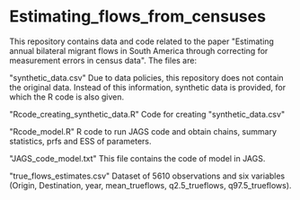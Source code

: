 # Estimating_flows_from_censuses
This repository contains data and code related to the paper "Estimating annual bilateral migrant flows in South America through correcting for measurement errors in census data". The files are:

"synthetic_data.csv"
Due to data policies, this repository does not contain the original data. Instead of this information, synthetic data is provided, for which the R code is also given.

"Rcode_creating_synthetic_data.R"
Code for creating "synthetic_data.csv"

"Rcode_model.R"
R code to run JAGS code and obtain chains, summary statistics, prfs and ESS of parameters.

"JAGS_code_model.txt"
This file contains the code of model in JAGS.

"true_flows_estimates.csv"
Dataset of 5610 observations and six variables (Origin, Destination, year, mean_trueflows, q2.5_trueflows, q97.5_trueflows).


